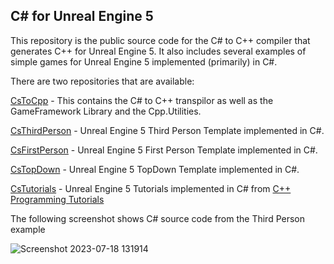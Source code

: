 ## C# for Unreal Engine 5

This repository is the public source code for the C# to C++ compiler
that generates C++ for Unreal Engine 5.  It also includes several examples
of simple games for Unreal Engine 5 implemented (primarily) in C#.

There are two repositories that are available:

[CsToCpp](https://github.com/CSharpForUnrealEngine5/CsToCpp) - This contains the C# to C++ transpilor
as well as the GameFramework Library and the Cpp.Utilities.

[CsThirdPerson](https://github.com/CSharpForUnrealEngine5/CsThirdPerson) - Unreal Engine 5 Third Person 
Template implemented in C#.

[CsFirstPerson](https://github.com/CSharpForUnrealEngine5/CsFirstPerson) - Unreal Engine 5 First Person 
Template implemented in C#.

[CsTopDown](https://github.com/CSharpForUnrealEngine5/CsTopDown) - Unreal Engine 5 TopDown
Template implemented in C#.

[CsTutorials](https://github.com/CSharpForUnrealEngine5/CsTutorials) - Unreal Engine 5 Tutorials implemented in C# from [C++ Programming Tutorials](https://docs.unrealengine.com/4.26/en-US/ProgrammingAndScripting/ProgrammingWithCPP/CPPTutorials/)

The following screenshot shows C# source code from the Third Person example

![Screenshot 2023-07-18 131914](https://github.com/CSharpForUnrealEngine5/.github/assets/342910/b9f18bf4-1cda-4d84-a1dc-43afc8ae4bbb)

